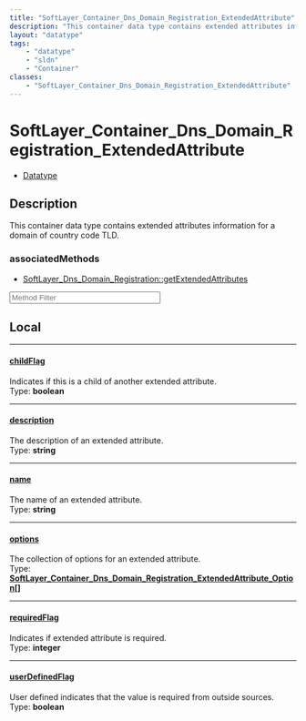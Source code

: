 ```yaml
---
title: "SoftLayer_Container_Dns_Domain_Registration_ExtendedAttribute"
description: "This container data type contains extended attributes information for a domain of country code TLD."
layout: "datatype"
tags:
    - "datatype"
    - "sldn"
    - "Container"
classes:
    - "SoftLayer_Container_Dns_Domain_Registration_ExtendedAttribute"
---
```


# SoftLayer_Container_Dns_Domain_Registration_ExtendedAttribute
<div id='service-datatype'>
    <ul id='sldn-reference-tabs'>
        <li id='datatype'> <a href='/reference/datatypes/SoftLayer_Container_Dns_Domain_Registration_ExtendedAttribute' >Datatype</a></li>
    </ul>
</div>

## Description 
This container data type contains extended attributes information for a domain of country code TLD. 


### associatedMethods

*  [SoftLayer_Dns_Domain_Registration::getExtendedAttributes](/reference/services/SoftLayer_Dns_Domain_Registration/getExtendedAttributes )





<!-- Service Filer BEGIN -->
<div class="view-filters">
        <div class="clearfix">
            <div class="search-input-box">
                <input placeholder="Method Filter" onkeyup="titleSearch(inputId='prop-input', divId='properties', elementClass='prop-row')" 
                    type="text" id="prop-input" value="" size="30" maxlength="128" class="form-text">
            </div>
        </div>
</div>
<!-- Service Filer END -->

<div id="properties" class="content">
<div id="localProperties" class="prop-content" >

## Local
-----
[childFlag]: #childflag
#### [childFlag]
Indicates if this is a child of another extended attribute.  
<span class="type-label">Type: </span>**boolean**

-----
[description]: #description
#### [description]
The description of an extended attribute.  
<span class="type-label">Type: </span>**string**

-----
[name]: #name
#### [name]
The name of an extended attribute.  
<span class="type-label">Type: </span>**string**

-----
[options]: #options
#### [options]
The collection of options for an extended attribute.  
<span class="type-label">Type: </span>**<a href='/reference/datatypes/SoftLayer_Container_Dns_Domain_Registration_ExtendedAttribute_Option'>SoftLayer_Container_Dns_Domain_Registration_ExtendedAttribute_Option[] </a>**

-----
[requiredFlag]: #requiredflag
#### [requiredFlag]
Indicates if extended attribute is required.  
<span class="type-label">Type: </span>**integer**

-----
[userDefinedFlag]: #userdefinedflag
#### [userDefinedFlag]
User defined indicates that the value is required from outside sources.  
<span class="type-label">Type: </span>**boolean**

</div>
<!-- LOCAL PROPERTY END -->

</div>


